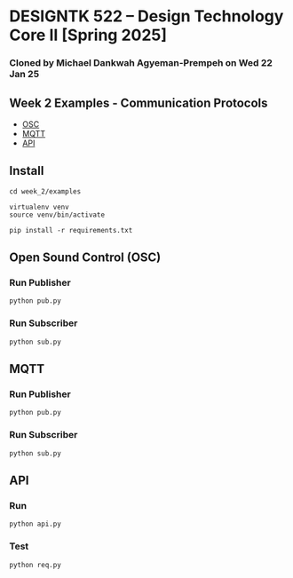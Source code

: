 # DESIGNTK 522 – Design Technology Core II [Spring 2025]

### Cloned by Michael Dankwah Agyeman-Prempeh on Wed 22 Jan 25

## Week 2 Examples - Communication Protocols

- [OSC](./examples/osc)
- [MQTT](./examples/mqtt)
- [API](./examples/api)


## Install

```
cd week_2/examples

virtualenv venv
source venv/bin/activate

pip install -r requirements.txt
```

## Open Sound Control (OSC)

### Run Publisher   

```
python pub.py
```

### Run Subscriber

```
python sub.py
```


## MQTT

### Run Publisher

```
python pub.py
```

### Run Subscriber

```
python sub.py
```

## API

### Run

```
python api.py
```

### Test

```
python req.py
```